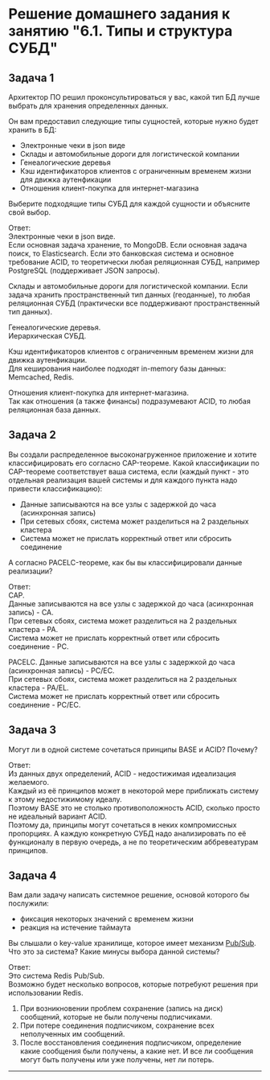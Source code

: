 # Решение домашнего задания к занятию "6.1. Типы и структура СУБД"

## Задача 1

Архитектор ПО решил проконсультироваться у вас, какой тип БД 
лучше выбрать для хранения определенных данных.

Он вам предоставил следующие типы сущностей, которые нужно будет хранить в БД:

- Электронные чеки в json виде
- Склады и автомобильные дороги для логистической компании
- Генеалогические деревья
- Кэш идентификаторов клиентов с ограниченным временем жизни для движка аутенфикации
- Отношения клиент-покупка для интернет-магазина

Выберите подходящие типы СУБД для каждой сущности и объясните свой выбор.

Ответ:  
Электронные чеки в json виде.  
Если основная задача хранение, то MongoDB.
Если основная задача поиск, то Elasticsearch.
Если это банковская система и основное требование ACID, то теоретически любая реляционная СУБД, например PostgreSQL (поддерживает JSON запросы).  

Склады и автомобильные дороги для логистической компании.
Если задача хранить пространственный тип данных (геоданные), то любая реляционная СУБД (практически все поддерживают пространственный тип данных).  

Генеалогические деревья.  
Иерархическая СУБД.  

Кэш идентификаторов клиентов с ограниченным временем жизни для движка аутенфикации.  
Для кеширования наиболее подходят in-memory базы данных: Memcached, Redis.  

Отношения клиент-покупка для интернет-магазина.  
Так как отношения (а также финансы) подразумевают ACID, то любая реляционная база данных.

## Задача 2

Вы создали распределенное высоконагруженное приложение и хотите классифицировать его согласно 
CAP-теореме. Какой классификации по CAP-теореме соответствует ваша система, если 
(каждый пункт - это отдельная реализация вашей системы и для каждого пункта надо привести классификацию):

- Данные записываются на все узлы с задержкой до часа (асинхронная запись)
- При сетевых сбоях, система может разделиться на 2 раздельных кластера
- Система может не прислать корректный ответ или сбросить соединение

А согласно PACELC-теореме, как бы вы классифицировали данные реализации?

Ответ:  
CAP.  
Данные записываются на все узлы с задержкой до часа (асинхронная запись) - CA.  
При сетевых сбоях, система может разделиться на 2 раздельных кластера - PA.  
Система может не прислать корректный ответ или сбросить соединение - PC.  

PACELC.
Данные записываются на все узлы с задержкой до часа (асинхронная запись) - PC/EC.  
При сетевых сбоях, система может разделиться на 2 раздельных кластера - PA/EL.  
Система может не прислать корректный ответ или сбросить соединение - PC/EC.  

## Задача 3

Могут ли в одной системе сочетаться принципы BASE и ACID? Почему?

Ответ:  
Из данных двух определений, ACID - недостижимая идеализация желаемого.  
Каждый из её принципов может в некоторой мере приближать систему к этому недостижимому идеалу.  
Поэтому BASE это не столько противоположность ACID, сколько просто не идеальный вариант ACID.  
Поэтому да, принципы могут сочетаться в неких компромиссных пропорциях. А каждую конкретную СУБД надо анализировать по её функционалу в первую очередь, а не по теоретическим аббревеатурам принципов.  

## Задача 4

Вам дали задачу написать системное решение, основой которого бы послужили:

- фиксация некоторых значений с временем жизни
- реакция на истечение таймаута

Вы слышали о key-value хранилище, которое имеет механизм [Pub/Sub](https://habr.com/ru/post/278237/). 
Что это за система? Какие минусы выбора данной системы?

Ответ:  
Это система Redis Pub/Sub.  
Возможно будет несколько вопросов, которые потребуют решения при использовании Redis.  
1) При возникновении проблем сохранение (запись на диск) сообщений, которые не были получены подписчиками.  
2) При потере соединения подписчиком, сохранение всех неполученных им сообщений.  
3) После восстановления соединения подписчиком, определение какие сообщения были получены, а какие нет. И все ли сообщения могут быть получены или уже получены, нет ли потерь.  

---
